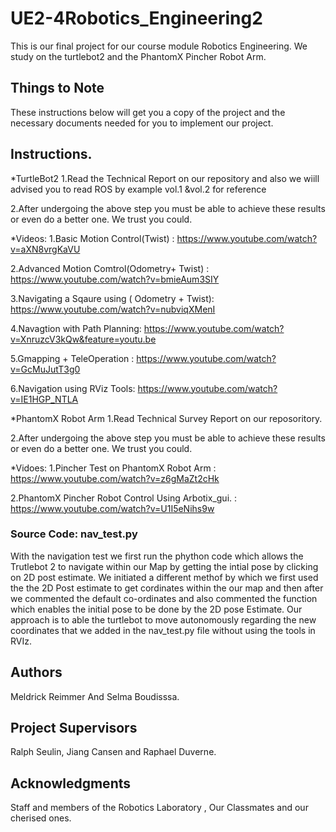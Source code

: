 # UE2-4Robotics_Engineering2
This is our final project for our course module Robotics Engineering. We study on the turtlebot2 and the PhantomX Pincher Robot Arm.

## Things to Note

These instructions below will get you a copy of the project and the necessary documents needed for you to implement our project. 


## Instructions.

*TurtleBot2
1.Read the Technical Report on our repository and also we wiill advised you to read  ROS by example vol.1 &vol.2 for reference

2.After undergoing the above step you must be able to achieve these results or even  do a better one. We trust you could. 

*Videos:
 1.Basic Motion Control(Twist) : https://www.youtube.com/watch?v=aXN8vrgKaVU
 
 2.Advanced Motion Comtrol(Odometry+ Twist) : https://www.youtube.com/watch?v=bmieAum3SIY
 
 3.Navigating a Sqaure using ( Odometry + Twist): https://www.youtube.com/watch?v=nubviqXMenI
 
 4.Navagtion with Path Planning: https://www.youtube.com/watch?v=XnruzcV3kQw&feature=youtu.be
 
 5.Gmapping + TeleOperation : https://www.youtube.com/watch?v=GcMuJutT3g0
 
 6.Navigation using  RViz Tools: https://www.youtube.com/watch?v=IE1HGP_NTLA 

*PhantomX Robot Arm
1.Read Technical Survey Report on our reposoritory.

2.After undergoing the above step you must be able to achieve these results or even  do a better one. We trust you could. 

*Vidoes:
1.Pincher Test on PhantomX Robot Arm : https://www.youtube.com/watch?v=z6gMaZt2cHk

2.PhantomX  Pincher Robot Control Using Arbotix_gui. : https://www.youtube.com/watch?v=U1I5eNihs9w

### Source Code: nav_test.py

With the navigation test we first run the phython code which allows the Trutlebot 2 to navigate within our Map by getting the intial pose by clicking on 2D post estimate. 
We initiated a different methof by which we first used the the 2D Post estimate to get cordinates within the our map and then after we commented the default co-ordinates and also commented the function which enables the initial pose to be done by the 2D pose Estimate. Our approach is to able the turtlebot to move autonomously regarding the new coordinates that we added in the nav_test.py file without using the tools in RVIz.


## Authors

Meldrick Reimmer And Selma Boudisssa.


## Project Supervisors
Ralph Seulin, Jiang Cansen and Raphael Duverne.

## Acknowledgments
Staff and members of the Robotics Laboratory , Our Classmates and our cherised ones. 



